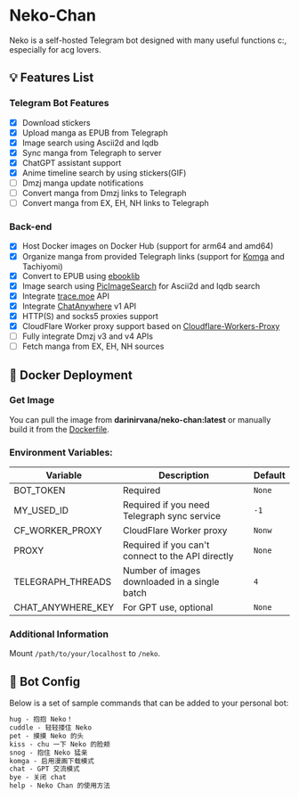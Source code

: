 # Neko-Chan

Neko is a self-hosted Telegram bot designed with many useful functions c:, especially for acg lovers.

## 💡 Features List

### Telegram Bot Features

- [x] Download stickers
- [x] Upload manga as EPUB from Telegraph
- [x] Image search using Ascii2d and Iqdb
- [x] Sync manga from Telegraph to server
- [x] ChatGPT assistant support
- [x] Anime timeline search by using stickers(GIF)
- [ ] Dmzj manga update notifications
- [ ] Convert manga from Dmzj links to Telegraph
- [ ] Convert manga from EX, EH, NH links to Telegraph

### Back-end

- [x] Host Docker images on Docker Hub (support for arm64 and amd64)
- [x] Organize manga from provided Telegraph links (support for [Komga](https://github.com/gotson/komga) and Tachiyomi)
- [x] Convert to EPUB using [ebooklib](https://github.com/aerkalov/ebooklib)
- [x] Image search using [PicImageSearch](https://github.com/kitUIN/PicImageSearch) for Ascii2d and Iqdb search
- [x] Integrate [trace.moe](https://soruly.github.io/trace.moe-api/#/) API
- [x] Integrate [ChatAnywhere](https://chatanywhere.apifox.cn/) v1 API
- [x] HTTP(S) and socks5 proxies support
- [x] CloudFlare Worker proxy support based on [Cloudflare-Workers-Proxy](https://github.com/ymyuuu/Cloudflare-Workers-Proxy)
- [ ] Fully integrate Dmzj v3 and v4 APIs
- [ ] Fetch manga from EX, EH, NH sources

## 🔧 Docker Deployment

### Get Image

You can pull the image from **darinirvana/neko-chan:latest** or manually build it from
the [Dockerfile](https://github.com/Ziang-Liu/Neko-Chan/blob/master/Dockerfile).

### Environment Variables:

| Variable          | Description                                       | Default                             |  
|-------------------|---------------------------------------------------|-------------------------------------|  
| BOT_TOKEN         | Required                                          | `None`                              |  
| MY_USED_ID        | Required if you need Telegraph sync service       | `-1`                                |  
| CF_WORKER_PROXY   | CloudFlare Worker proxy                           | `Nonw`                              |
| PROXY             | Required if you can't connect to the API directly | `None`                              |  
| TELEGRAPH_THREADS | Number of images downloaded in a single batch     | `4`                                 |  
| CHAT_ANYWHERE_KEY | For GPT use, optional                             | `None`                              |  

### Additional Information

Mount `/path/to/your/localhost` to `/neko`.

## 📝 Bot Config

Below is a set of sample commands that can be added to your personal bot:

``` txt
hug - 抱抱 Neko！  
cuddle - 轻轻搂住 Neko
pet - 摸摸 Neko 的头
kiss - chu 一下 Neko 的脸颊  
snog - 抱住 Neko 猛亲  
komga - 启用漫画下载模式  
chat - GPT 交流模式  
bye - 关闭 chat
help - Neko Chan 的使用方法  
```
